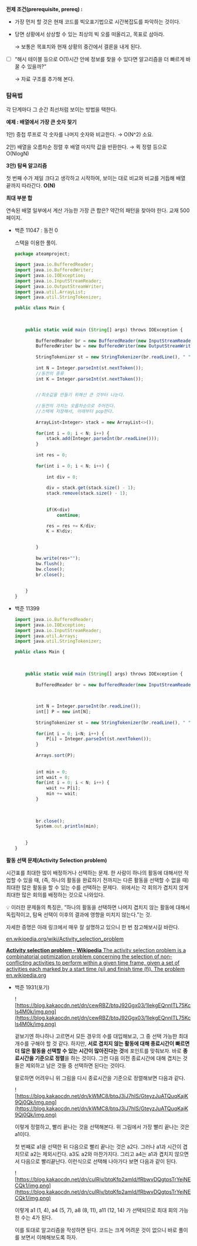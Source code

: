 **전제 조건(prerequisite, prereq) :**

- 가장 먼저 할 것은 현재 코드를 빅오표기법으로 시간복잡도를 파악하는 것이다.
- 당면 상황에서 상상할 수 있는 최상의 빅 오를 떠올리고, 목표로 삼아라.
    
    → 보통은 목표치와 현재 상황의 중간에서 결론을 내게 된다.
    

- [ ]  “해시 테이블 등으로 O(1)시간 안에 정보를 찾을 수 있다면 알고리즘을 더 빠르게 바꿀 수 있을까?”
    
    → 자료 구조를 추가해 본다.
    

### 탐욕법

각 단계마다 그 순간 최선처럼 보이는 방법을 택한다.

**예제 : 배열에서 가장 큰 숫자 찾기**

1안) 중첩 루프로 각 숫자를 나머지 숫자와 비교한다. → O(N^2) 소요.

2안) 배열을 오름차순 정렬 후 배열 마지막 값을 반환한다. → 퀵 정렬 등으로 O(NlogN)

**3안) 탐욕 알고리즘**

첫 번째 수가 제일 크다고 생각하고 시작하여,
보이는 대로 비교와 비교를 거듭해 배열 끝까지 따라간다. **O(N)**

**최대 부분 합**

연속된 배열 일부에서 계산 가능한 가장 큰 합은?
약간의 패턴을 찾아야 한다. 교재 500페이지.

- 백준 11047 : 동전 0
    
    스택을 이용한 풀이.
    
    ```jsx
    package ateamproject;
    
    import java.io.BufferedReader;
    import java.io.BufferedWriter;
    import java.io.IOException;
    import java.io.InputStreamReader;
    import java.io.OutputStreamWriter;
    import java.util.ArrayList;
    import java.util.StringTokenizer;
    
    public class Main {
    	
    	
    	
    	public static void main (String[] args) throws IOException {
    		
    		BufferedReader br = new BufferedReader(new InputStreamReader(System.in));
    		BufferedWriter bw = new BufferedWriter(new OutputStreamWriter(System.out));
    		
    		StringTokenizer st = new StringTokenizer(br.readLine(), " ");
    		
    		int N = Integer.parseInt(st.nextToken());
    		//동전의 종류
    		int K = Integer.parseInt(st.nextToken());
    
    		
    		//최솟값을 만들기 위해선 큰 것부터 나눈다.
    		
    		//동전의 가치는 오름차순으로 주어진다.
    		//스택에 저장해서, 아래부터 pop한다.
    		
    		ArrayList<Integer> stack = new ArrayList<>();
    		
    		for(int i = 0; i < N; i++) {
    			stack.add(Integer.parseInt(br.readLine()));
    		}
    		
    		int res = 0;
    		
    		for(int i = 0; i < N; i++) {
    			
    			int div = 0;
    			
    			div = stack.get(stack.size() - 1);
    			stack.remove(stack.size() - 1);
    			
    			
    			if(K<div)
    				continue;
    
    			res = res += K/div;
    			K = K%div;
    
    			
    		}
    		
    		bw.write(res+"");
    		bw.flush();
    		bw.close();
    		br.close();
    		
    	
    	}
    }
    ```
    
- 백준 11399
    
    
    ```jsx
    import java.io.BufferedReader;
    import java.io.IOException;
    import java.io.InputStreamReader;
    import java.util.Arrays;
    import java.util.StringTokenizer;
    
    public class Main {
    	
    	
    	
    	public static void main (String[] args) throws IOException {
    		
    		BufferedReader br = new BufferedReader(new InputStreamReader(System.in));
    
    		
    		
    		int N = Integer.parseInt(br.readLine());
    		int[] P = new int[N];
    		
    		StringTokenizer st = new StringTokenizer(br.readLine(), " ");
    		
    		for(int i = 0; i<N; i++) {
    			P[i] = Integer.parseInt(st.nextToken());
    		}
    		
    		Arrays.sort(P);
    		
    		
    		int min = 0;
    		int wait = 0;
    		for(int i = 0; i < N; i++) {
    			wait += P[i];
    			min += wait;
    		}
    		
    		
    		
    		br.close();
    		System.out.println(min);
    		
    	
    	}
    }
    ```
    

**활동 선택 문제(Activity Selection problem)**

시간표를 최대한 많이 배정하거나 선택하는 문제. 
한 사람이 하나의 활동에 대해서만 작업할 수 있을 때, 
(즉, 하나의 활동을 완료하기 전까지는 다른 활동을 선택할 수 없을 때)
최대한 많은 활동을 할 수 있는 수를 선택하는 문제다. 
위에서는 각 회의가 겹치지 않게 최대한 많은 회의를 배정하는 것으로 나와있다.

<aside>
💡 이러한 문제들의 특징은, 
”하나의 활동을 선택하면 나머지 겹치지 않는 활동에 대해서 독립적이고, 탐욕 선택이 이후의 결과에 영향을 미치지 않는다.”는 것.

</aside>

자세한 증명은 아래 링크에서 매우 잘 설명하고 있으니 한 번 참고해보시길 바란다.

[en.wikipedia.org/wiki/Activity_selection_problem](https://en.wikipedia.org/wiki/Activity_selection_problem)

[**Activity selection problem - Wikipedia**
The activity selection problem is a combinatorial optimization problem concerning the selection of non-conflicting activities to perform within a given time frame, given a set of activities each marked by a start time (si) and finish time (fi). The problem
en.wikipedia.org](https://en.wikipedia.org/wiki/Activity_selection_problem)

- 백준 1931(포기)
    
    ![https://blog.kakaocdn.net/dn/cewRBZ/btqJ92Ggx03/1lekgEQnnITL75Kcls4M0k/img.png](https://blog.kakaocdn.net/dn/cewRBZ/btqJ92Ggx03/1lekgEQnnITL75Kcls4M0k/img.png)
    
    겉보기엔 하나하나 고르면서 모든 경우의 수를 대입해보고, 
    그 중 선택 가능한 최대 개수를 구해야 할 것 같다. 
    하지만, **서로 겹치지 않는 활동에 대해 종료시간이 빠르면 더 많은 활동을 선택할 수 있는 시간이 많아진다는 것**에 포인트를 맞춰보자. 바로 **종료시간을 기준으로 정렬**을 하는 것이다. 그런 다음 이전 종료시간에 대해 겹치는 것들은 제외하고 남은 것들 중 선택하면 된다는 것이다.
    
    말로하면 어려우니 위 그림을 다시 종료시간을 기준으로 정렬해보면 다음과 같다.
    
    ![https://blog.kakaocdn.net/dn/kWMC8/btqJ3iJ7hIS/GteyzJuATQuqKajK9Qj0Qk/img.png](https://blog.kakaocdn.net/dn/kWMC8/btqJ3iJ7hIS/GteyzJuATQuqKajK9Qj0Qk/img.png)
    
    이렇게 정렬하고, 빨리 끝나는 것을 선택해본다. 위 그림에서 가장 빨리 끝나는 것은 a1이다.
    
    첫 번째로 a1을 선택한 뒤 다음으로 빨리 끝나는 것은 a2다. 그러나 a1과 시간이 겹치므로 a2는 제외시킨다. a3도 a2와 마찬가지다. 그리고 a4는 a1과 겹치지 않으면서 다음으로 빨리끝난다. 이런식으로 선택해 나아가다 보면 다음과 같이 된다.
    
    ![https://blog.kakaocdn.net/dn/culRjv/btqKfp2amld/fRbwvDQgtpsTrYejNECQk1/img.png](https://blog.kakaocdn.net/dn/culRjv/btqKfp2amld/fRbwvDQgtpsTrYejNECQk1/img.png)
    
    이렇게 a1 (1, 4), a4 (5, 7), a8 (8, 11), a11 (12, 14) 가 선택되므로 최대 회의 가능한 수는 4가 된다.
    
    이를 토대로 알고리즘을 작성하면 된다. 코드는 크게 어려운 것이 없으니 바로 풀이를 보면서 이해해보도록 하자.